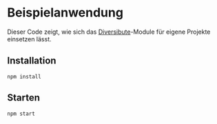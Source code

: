 # Beispielanwendung
Dieser Code zeigt, wie sich das [Diversibute](https://github.com/akramer-zibra/diversibute)-Module für eigene Projekte einsetzen lässt.

## Installation
`npm install`

## Starten
`npm start`